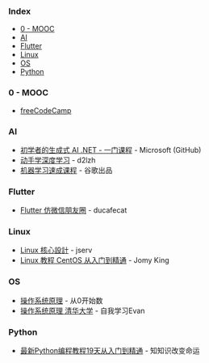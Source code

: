 ### Index

* [0 - MOOC](#0---mooc)
* [AI](#ai)
* [Flutter](#flutter)
* [Linux](#linux)
* [OS](#os)
* [Python](#python)


### 0 - MOOC

* [freeCodeCamp](https://chinese.freecodecamp.org)


### AI

* [初学者的生成式 AI .NET - 一门课程](https://github.com/microsoft/Generative-AI-for-beginners-dotnet/tree/main/translations/zh) - Microsoft (GitHub)
* [动手学深度学习](https://zh.d2l.ai/index.html) - d2lzh
* [机器学习速成课程](https://developers.google.com/machine-learning/crash-course/prereqs-and-prework?hl=zh-cn) - 谷歌出品


### Flutter

* [Flutter 仿微信朋友圈](https://www.youtube.com/playlist?v=7lZRWWELIaA&list=PL274L1n86T80VQcJb76zcXcPpF-S-fFV-) - ducafecat


### Linux

* [Linux 核心設計](https://youtube.com/playlist?list=PL6S9AqLQkFpongEA75M15_BlQBC9rTdd8) - jserv
* [Linux 教程 CentOS 从入门到精通](https://www.youtube.com/playlist?list=PL9nxfq1tlKKlImsI9_iDguCUOhLFGamKI) - Jomy King


### OS

* [操作系统原理](https://www.youtube.com/playlist?list=PLkl2qqmYigA66rJ4FgmZan4YIVRgNFLQx) - 从0开始数
* [操作系统原理 清华大学](https://www.youtube.com/playlist?list=PLgSjsxruwagoYuFuMnUY-lMzTfQR7ugw9) - 自我学习Evan


### Python

* [最新Python编程教程19天从入门到精通](https://www.youtube.com/playlist?list=PLVyDH2ns1F75k1hvD2apA0DwI3XMiSDqp) - 知知识改变命运
